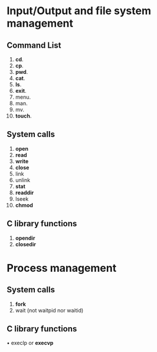# Input/Output and file system management
## Command List
1. **cd**.
2. **cp**.
3. **pwd**.
4. **cat**.
5. **ls**.
6. **exit**.
7. menu.
8. man.
9. mv.
10. **touch**.

## System calls
1. **open**
2. **read**
3. **write**
4. **close**
5. link
6. unlink
7. **stat**
8. **readdir**
9. lseek
10. **chmod**

## C library functions
1. **opendir**
2. **closedir**

# Process management
## System calls
1. **fork**
2. wait (not waitpid nor waitid)

## C library functions
• execlp or **execvp**
